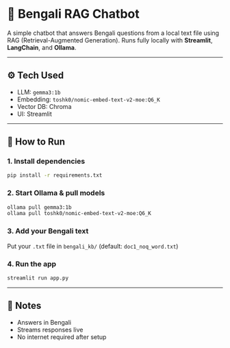 # 💬 Bengali RAG Chatbot

A simple chatbot that answers Bengali questions from a local text file using RAG (Retrieval-Augmented Generation). Runs fully locally with **Streamlit**, **LangChain**, and **Ollama**.

---

## ⚙️ Tech Used

* LLM: `gemma3:1b`
* Embedding: `toshk0/nomic-embed-text-v2-moe:Q6_K`
* Vector DB: Chroma
* UI: Streamlit

---

## 🚀 How to Run

### 1. Install dependencies

```bash
pip install -r requirements.txt
```

### 2. Start Ollama & pull models

```bash
ollama pull gemma3:1b
ollama pull toshk0/nomic-embed-text-v2-moe:Q6_K
```

### 3. Add your Bengali text

Put your `.txt` file in `bengali_kb/`
(default: `doc1_noq_word.txt`)

### 4. Run the app

```bash
streamlit run app.py
```

---

## 📝 Notes

* Answers in Bengali
* Streams responses live
* No internet required after setup


